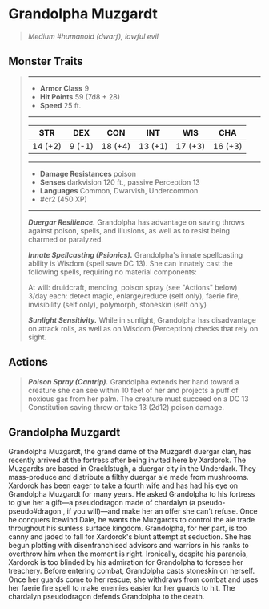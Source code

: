 # Grandolpha Muzgardt
>*Medium #humanoid (dwarf), lawful evil*
## Monster Traits
>___
>- **Armor Class** 9
>- **Hit Points** 59 (7d8 + 28)
>- **Speed** 25 ft.
>___
>|STR|DEX|CON|INT|WIS|CHA|
>|:---:|:---:|:---:|:---:|:---:|:---:|
>|14 (+2)|9 (-1)|18 (+4)|13 (+1)|17 (+3)|16 (+3)|
>___
>- **Damage Resistances** poison
>- **Senses** darkvision 120 ft., passive Perception 13
>- **Languages** Common, Dwarvish, Undercommon
>- #cr2 (450 XP)
>___
>***Duergar Resilience.*** Grandolpha has advantage on saving throws against poison, spells, and illusions, as well as to resist being charmed or paralyzed.  
>
>***Innate Spellcasting (Psionics).*** Grandolpha's innate spellcasting ability is Wisdom (spell save DC 13). She can innately cast the following spells, requiring no material components:  
>
>At will: druidcraft, mending, poison spray (see "Actions" below)  
>3/day each: detect magic, enlarge/reduce (self only), faerie fire, invisibility (self only), polymorph, stoneskin (self only)  
>
>
>***Sunlight Sensitivity.*** While in sunlight, Grandolpha has disadvantage on attack rolls, as well as on Wisdom (Perception) checks that rely on sight.  
>
## Actions
>***Poison Spray (Cantrip).*** Grandolpha extends her hand toward a creature she can see within 10 feet of her and projects a puff of noxious gas from her palm. The creature must succeed on a DC 13 Constitution saving throw or take 13 (2d12) poison damage.
## Grandolpha Muzgardt
Grandolpha Muzgardt, the grand dame of the Muzgardt duergar clan, has recently arrived at the fortress after being invited here by Xardorok. The Muzgardts are based in Gracklstugh, a duergar city in the Underdark. They mass-produce and distribute a filthy duergar ale made from mushrooms. Xardorok has been eager to take a fourth wife and has had his eye on Grandolpha Muzgardt for many years. He asked Grandolpha to his fortress to give her a gift—a pseudodragon made of chardalyn (a pseudo-pseudo#dragon , if you will)—and make her an offer she can't refuse. Once he conquers Icewind Dale, he wants the Muzgardts to control the ale trade throughout his sunless surface kingdom.
Grandolpha, for her part, is too canny and jaded to fall for Xardorok's blunt attempt at seduction. She has begun plotting with disenfranchised advisors and warriors in his ranks to overthrow him when the moment is right. Ironically, despite his paranoia, Xardorok is too blinded by his admiration for Grandolpha to foresee her treachery.
Before entering combat, Grandolpha casts stoneskin on herself. Once her guards come to her rescue, she withdraws from combat and uses her faerie fire spell to make enemies easier for her guards to hit. The chardalyn pseudodragon defends Grandolpha to the death.